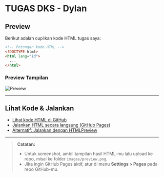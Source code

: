 # TUGAS DKS - Dylan

## Preview

Berikut adalah cuplikan kode HTML tugas saya:
```html
<!-- Potongan kode HTML -->
<!DOCTYPE html>
<html lang="id">
  ...
</html>
```

### Preview Tampilan

![Preview](images/preview.png)
<!-- Ganti dengan screenshot hasil HTML-mu -->

---

## Lihat Kode & Jalankan

- [Lihat kode HTML di GitHub](https://github.com/DylanAwikAwoka/TUGAS-DKS-DYLAN/blob/main/TUGAS%20DKS%20DYLAN%20240712776.html)
- [Jalankan HTML secara langsung (GitHub Pages)](https://dylanawikawoka.github.io/TUGAS-DKS-DYLAN/TUGAS%20DKS%20DYLAN%20240712776.html)
- [Alternatif: Jalankan dengan HTMLPreview](https://htmlpreview.github.io/?https://github.com/DylanAwikAwoka/TUGAS-DKS-DYLAN/blob/main/TUGAS%20DKS%20DYLAN%20240712776.html)

---

> **Catatan:**  
> - Untuk screenshot, ambil tampilan hasil HTML-mu lalu upload ke repo, misal ke folder `images/preview.png`.
> - Jika ingin GitHub Pages aktif, atur di menu **Settings > Pages** pada repo GitHub-mu.

